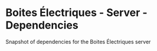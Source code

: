 # Boites Électriques - Server - Dependencies

Snapshot of dependencies for the Boites Électriques server
